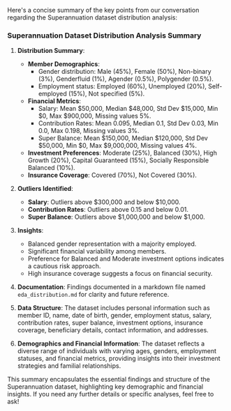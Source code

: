 Here's a concise summary of the key points from our conversation regarding the Superannuation dataset distribution analysis:

### Superannuation Dataset Distribution Analysis Summary

1. **Distribution Summary**:
   - **Member Demographics**:
     - Gender distribution: Male (45%), Female (50%), Non-binary (3%), Genderfluid (1%), Agender (0.5%), Polygender (0.5%).
     - Employment status: Employed (60%), Unemployed (20%), Self-employed (15%), Not specified (5%).
   - **Financial Metrics**:
     - Salary: Mean $50,000, Median $48,000, Std Dev $15,000, Min $0, Max $900,000, Missing values 5%.
     - Contribution Rates: Mean 0.095, Median 0.1, Std Dev 0.03, Min 0.0, Max 0.198, Missing values 3%.
     - Super Balance: Mean $150,000, Median $120,000, Std Dev $50,000, Min $0, Max $9,000,000, Missing values 4%.
   - **Investment Preferences**: Moderate (25%), Balanced (30%), High Growth (20%), Capital Guaranteed (15%), Socially Responsible Balanced (10%).
   - **Insurance Coverage**: Covered (70%), Not Covered (30%).

2. **Outliers Identified**:
   - **Salary**: Outliers above $300,000 and below $10,000.
   - **Contribution Rates**: Outliers above 0.15 and below 0.01.
   - **Super Balance**: Outliers above $1,000,000 and below $1,000.

3. **Insights**:
   - Balanced gender representation with a majority employed.
   - Significant financial variability among members.
   - Preference for Balanced and Moderate investment options indicates a cautious risk approach.
   - High insurance coverage suggests a focus on financial security.

4. **Documentation**: Findings documented in a markdown file named `eda_distribution.md` for clarity and future reference.

5. **Data Structure**: The dataset includes personal information such as member ID, name, date of birth, gender, employment status, salary, contribution rates, super balance, investment options, insurance coverage, beneficiary details, contact information, and addresses.

6. **Demographics and Financial Information**: The dataset reflects a diverse range of individuals with varying ages, genders, employment statuses, and financial metrics, providing insights into their investment strategies and familial relationships.

This summary encapsulates the essential findings and structure of the Superannuation dataset, highlighting key demographic and financial insights. If you need any further details or specific analyses, feel free to ask!